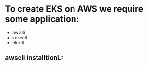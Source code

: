 # To create EKS on AWS we require some application:
- awscli
- kubectl
- eksctl

## awscli installtionL:

